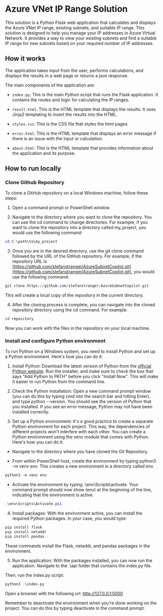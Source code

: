 # Azure VNet IP Range Solution

This solution is a Python Flask web application that calculates and displays the Azure VNet IP range, existing subnets, and suitable IP range. This solution is designed to help you manage your IP addresses in Azure Virtual Network. It provides a way to view your existing subnets and find a suitable IP range for new subnets based on your required number of IP addresses.

## How it works

The application takes input from the user, performs calculations, and displays the results in a web page or returns a json response.

The main components of the application are:

- `index.py`: This is the main Python script that runs the Flask application. It contains the routes and logic for calculating the IP ranges.

- `result.html`: This is the HTML template that displays the results. It uses Jinja2 templating to insert the results into the HTML.

- `styles.css`: This is the CSS file that styles the html pages.

- `error.html`: This is the HTML template that displays an error message if there is an issue with the input or calculation.

- `about.html`: This is the HTML template that provides information about the application and its purpose.

## How to run locally

### Clone Github Repository

To clone a GitHub repository on a local Windows machine, follow these steps:

1. Open a command prompt or PowerShell window.

2. Navigate to the directory where you want to clone the repository. You can use the cd command to change directories. For example, if you want to clone the repository into a directory called my_project, you would use the following command:

```PowerShell
cd C:\path\to\my_project
```

3. Once you are in the desired directory, use the git clone command followed by the URL of the GitHub repository. For example, if the repository URL is [https://github.com/stefanstranger/AzureSubnetCopilot.git](https://github.com/stefanstranger/AzureSubnetCopilot.git), you would use the following command:

```PowerShell
git clone https://github.com/stefanstranger/AzureSubnetCopilot.git
```

This will create a local copy of the repository in the current directory.

4. After the cloning process is complete, you can navigate into the cloned repository directory using the cd command. For example:

```PowerShell
cd repository
```

Now you can work with the files in the repository on your local machine.


### Install and configure Python environment

To run Python on a Windows system, you need to install Python and set up a Python environment. Here's how you can do it:

1. Install Python: Download the latest version of Python from the [official Python website](https://www.python.org/downloads/windows/). Run the installer, and make sure to check the box that says "Add Python to PATH" before you click "Install Now". This will make it easier to run Python from the command line.

2. Check the Python installation: Open a new command prompt window (you can do this by typing cmd into the search bar and hitting Enter), and type python --version. You should see the version of Python that you installed. If you see an error message, Python may not have been installed correctly.

3. Set up a Python environment: It's a good practice to create a separate Python environment for each project. This way, the dependencies of different projects won't interfere with each other. You can create a Python environment using the venv module that comes with Python. Here's how you can do it:

- Navigate to the directory where you have cloned the Git Repository.

- From within PowerShell host, create the environment by typing python3 -m venv env. This creates a new environment in a directory called env.

```PowerShell
python3 -m venv env
```

- Activate the environment by typing .\env\Scripts\activate. Your command prompt should now show (env) at the beginning of the line, indicating that the environment is active.
  
```PowerShell
.\env\Scripts\Activate.ps1
```

4. Install packages: With the environment active, you can install the required Python packages. In your case, you would type:

```PowerShell
pip install flask
pip install netaddr
pip install pandas
```

These commands install the Flask, netaddr, and pandas packages in the environment.

5. Run the application: With the packages installed, you can now run the application. Navigate to the .\api folder that contains the index.py file.

Then, run the index.py script:

```PowerShell
python3 .\index.py
```
Open a browser with the following url: http://127.0.0.1:5000

Remember to deactivate the environment when you're done working on the project. You can do this by typing deactivate in the command prompt.